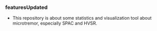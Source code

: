 ### featuresUpdated
* This repository is about some statistics and visualization tool about microtremor, especially SPAC and HVSR.